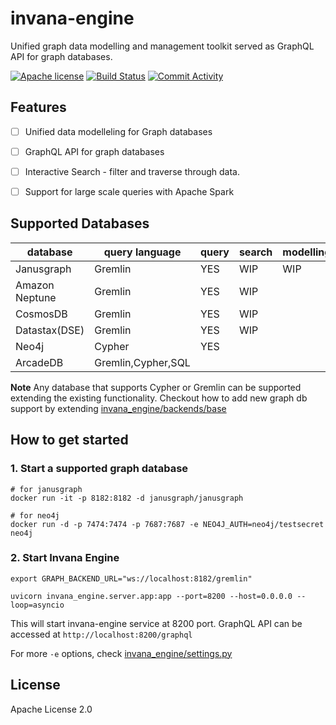 # invana-engine

Unified graph data modelling and management toolkit served as GraphQL API for graph databases.


[![Apache license](https://img.shields.io/badge/license-Apache-blue.svg)](https://github.com/invanalabs/invana-engine/blob/master/LICENSE) 
[![Build Status](https://travis-ci.org/invanalabs/invana-engine.svg?branch=develop)](https://travis-ci.org/invanalabs/invana-engine)
[![Commit Activity](https://img.shields.io/github/commit-activity/m/invanalabs/invana-engine)](https://github.com/invanalabs/invana-engine/commits)
<!-- [![codecov](https://codecov.io/gh/invanalabs/invana-engine/branch/develop/graph/badge.svg)](https://codecov.io/gh/invanalabs/invana-engine) -->


## Features 

- [ ] Unified data modelleling for Graph databases
- [ ] GraphQL API for graph databases 
- [ ] Interactive Search - filter and traverse through data.
- [ ] Support for large scale queries with Apache Spark


## Supported Databases

| database 	    | query language 	| query 	| search 	| modelling 	|
|----------	    |----------------	|-------	|--------	|-----------	|
| Janusgraph    | Gremlin          	| YES     	| WIP       | WIP          	|
| Amazon Neptune| Gremlin          	| YES      	| WIP     	|           	|
| CosmosDB      | Gremlin         	| YES      	| WIP     	|           	|
| Datastax(DSE) | Gremlin           | YES       | WIP     	|           	|
| Neo4j         | Cypher            | YES       |           |               |
| ArcadeDB      | Gremlin,Cypher,SQL|           |           |               |

**Note** Any database that supports Cypher or Gremlin can be supported extending the 
existing functionality. Checkout how to add new graph db support by extending [invana_engine/backends/base](invana_engine/backends/base/README.md)


## How to get started

### 1. Start a supported graph database

```
# for janusgraph 
docker run -it -p 8182:8182 -d janusgraph/janusgraph

# for neo4j
docker run -d -p 7474:7474 -p 7687:7687 -e NEO4J_AUTH=neo4j/testsecret neo4j 
```
### 2. Start Invana Engine

```
export GRAPH_BACKEND_URL="ws://localhost:8182/gremlin"

uvicorn invana_engine.server.app:app --port=8200 --host=0.0.0.0 --loop=asyncio
```

This will start invana-engine service at 8200 port. GraphQL API can be 
accessed at `http://localhost:8200/graphql`

For more `-e` options, check [invana_engine/settings.py](invana_engine/settings.py) 


## License 

Apache License 2.0
